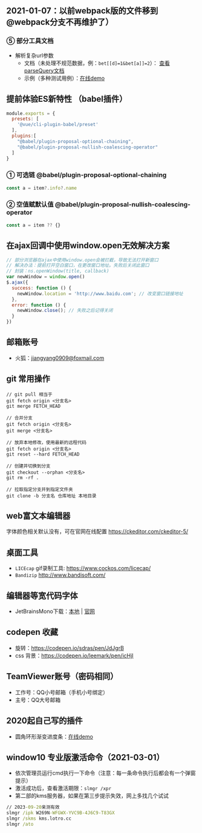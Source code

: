 ## 2021-01-07：以前webpack版的文件移到@webpack分支不再维护了）

### ⑤ 部分工具文档
- 解析复杂url参数
	- 文档（未处理不规范数据，例：`bet[[d]=1&bet[a]]=2`）： [查看parseQuery文档](./src/split/parseQuery)
	- 示例（多种测试用例）：[在线demo](https://bestime.github.io/tool/demo/parseQuery.html)

## 提前体验ES新特性 （babel插件）
```javascript
module.exports = {
  presets: [
    '@vue/cli-plugin-babel/preset'
  ],
  plugins:[
    "@babel/plugin-proposal-optional-chaining",
    "@babel/plugin-proposal-nullish-coalescing-operator"
  ]
}
```
### ① 可选链 @babel/plugin-proposal-optional-chaining
```javascript
const a = item?.info?.name
```
### ② 空值赋默认值 @babel/plugin-proposal-nullish-coalescing-operator
```javascript
const a = item ?? {}
```

## 在ajax回调中使用window.open无效解决方案
```javascript
// 部分浏览器在ajax中使用window.open会被拦截，导致无法打开新窗口
// 解决办法：提前打开空白窗口，在更改窗口地址。失败后关闭此窗口
// 封装：ns.openWindow(title, callback)
var newWindow = window.open() 
$.ajax({
  success: function () {
    newWindow.location = 'http://www.baidu.com'; // 改变窗口链接地址
  },
  error: function () {
    newWindow.close(); // 失败之后记得关闭
  }
})
```

## 邮箱账号
 - 火狐：jiangyang0909@foxmail.com

## git 常用操作
```
// git pull 相当于
git fetch origin <分支名>
git merge FETCH_HEAD

// 合并分支
git fetch origin <分支名>
git merge <分支名>

// 放弃本地修改，使用最新的远程代码
git fetch origin <分支名>
git reset --hard FETCH_HEAD

// 创建并切换到分支
git checkout --orphan <分支名>
git rm -rf .

// 拉取指定分支并到指定文件夹
git clone -b 分支名 仓库地址 本地目录
```


## web富文本编辑器
字体颜色相关默认没有，可在官网在线配置 https://ckeditor.com/ckeditor-5/

## 桌面工具
- `LICEcap` gif录制工具: https://www.cockos.com/licecap/
- `Bandizip` http://www.bandisoft.com/

## 编辑器等宽代码字体
  - JetBrainsMono下载：[本地](./source/JetBrainsMono) | [官网](https://www.jetbrains.com/lp/mono/)
## codepen 收藏
  - 旋转：https://codepen.io/sdras/pen/JdJgrB
  - css 背景：https://codepen.io/leemark/pen/icHjI

## TeamViewer账号（密码相同）
 - 工作号：QQ小号邮箱（手机小号绑定）
 - 主号：QQ大号邮箱


## 2020起自己写的插件
 - 圆角环形渐变进度条：[在线demo](./demo/canvas/circle-progress.html)

## window10 专业版激活命令（2021-03-01）
- 依次管理员运行cmd执行一下命令（注意：每一条命令执行后都会有一个弹窗提示）
- 激活成功后，查看激活期限：`slmgr /xpr`
- 第二部的kms服务器，如果在第三步提示失效，网上多找几个试试

```cmd
// 2023-09-20亲测有效
slmgr /ipk W269N-WFGWX-YVC9B-4J6C9-T83GX
slmgr /skms kms.lotro.cc
slmgr /ato
```